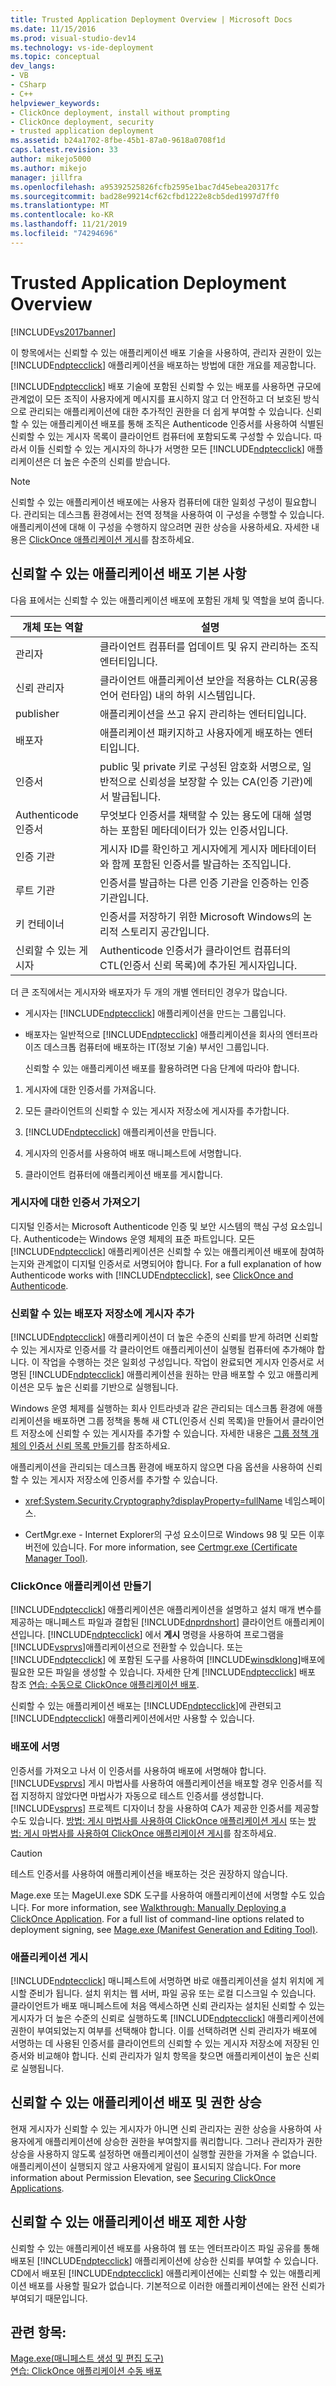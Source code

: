 ```yaml
---
title: Trusted Application Deployment Overview | Microsoft Docs
ms.date: 11/15/2016
ms.prod: visual-studio-dev14
ms.technology: vs-ide-deployment
ms.topic: conceptual
dev_langs:
- VB
- CSharp
- C++
helpviewer_keywords:
- ClickOnce deployment, install without prompting
- ClickOnce deployment, security
- trusted application deployment
ms.assetid: b24a1702-8fbe-45b1-87a0-9618a0708f1d
caps.latest.revision: 33
author: mikejo5000
ms.author: mikejo
manager: jillfra
ms.openlocfilehash: a95392525826fcfb2595e1bac7d45ebea20317fc
ms.sourcegitcommit: bad28e99214cf62cfbd1222e8cb5ded1997d7ff0
ms.translationtype: MT
ms.contentlocale: ko-KR
ms.lasthandoff: 11/21/2019
ms.locfileid: "74294696"
---
```

# <a name="trusted-application-deployment-overview"></a>Trusted Application Deployment Overview
[!INCLUDE[vs2017banner](../includes/vs2017banner.md)]

이 항목에서는 신뢰할 수 있는 애플리케이션 배포 기술을 사용하여, 관리자 권한이 있는 [!INCLUDE[ndptecclick](../includes/ndptecclick-md.md)] 애플리케이션을 배포하는 방법에 대한 개요를 제공합니다.  
  
 [!INCLUDE[ndptecclick](../includes/ndptecclick-md.md)] 배포 기술에 포함된 신뢰할 수 있는 배포를 사용하면 규모에 관계없이 모든 조직이 사용자에게 메시지를 표시하지 않고 더 안전하고 더 보호된 방식으로 관리되는 애플리케이션에 대한 추가적인 권한을 더 쉽게 부여할 수 있습니다. 신뢰할 수 있는 애플리케이션 배포를 통해 조직은 Authenticode 인증서를 사용하여 식별된 신뢰할 수 있는 게시자 목록이 클라이언트 컴퓨터에 포함되도록 구성할 수 있습니다. 따라서 이들 신뢰할 수 있는 게시자의 하나가 서명한 모든 [!INCLUDE[ndptecclick](../includes/ndptecclick-md.md)] 애플리케이션은 더 높은 수준의 신뢰를 받습니다.  
  
> [!NOTE]
> 신뢰할 수 있는 애플리케이션 배포에는 사용자 컴퓨터에 대한 일회성 구성이 필요합니다. 관리되는 데스크톱 환경에서는 전역 정책을 사용하여 이 구성을 수행할 수 있습니다. 애플리케이션에 대해 이 구성을 수행하지 않으려면 권한 상승을 사용하세요. 자세한 내용은 [ClickOnce 애플리케이션 게시](../deployment/securing-clickonce-applications.md)를 참조하세요.  
  
## <a name="trusted-application-deployment-basics"></a>신뢰할 수 있는 애플리케이션 배포 기본 사항  
 다음 표에서는 신뢰할 수 있는 애플리케이션 배포에 포함된 개체 및 역할을 보여 줍니다.  
  
|개체 또는 역할|설명|  
|--------------------|-----------------|  
|관리자|클라이언트 컴퓨터를 업데이트 및 유지 관리하는 조직 엔터티입니다.|  
|신뢰 관리자|클라이언트 애플리케이션 보안을 적용하는 CLR(공용 언어 런타임) 내의 하위 시스템입니다.|  
|publisher|애플리케이션을 쓰고 유지 관리하는 엔터티입니다.|  
|배포자|애플리케이션 패키지하고 사용자에게 배포하는 엔터티입니다.|  
|인증서|public 및 private 키로 구성된 암호화 서명으로, 일반적으로 신뢰성을 보장할 수 있는 CA(인증 기관)에서 발급됩니다.|  
|Authenticode 인증서|무엇보다 인증서를 채택할 수 있는 용도에 대해 설명하는 포함된 메타데이터가 있는 인증서입니다.|  
|인증 기관|게시자 ID를 확인하고 게시자에게 게시자 메타데이터와 함께 포함된 인증서를 발급하는 조직입니다.|  
|루트 기관|인증서를 발급하는 다른 인증 기관을 인증하는 인증 기관입니다.|  
|키 컨테이너|인증서를 저장하기 위한 Microsoft Windows의 논리적 스토리지 공간입니다.|  
|신뢰할 수 있는 게시자|Authenticode 인증서가 클라이언트 컴퓨터의 CTL(인증서 신뢰 목록)에 추가된 게시자입니다.|  
  
 더 큰 조직에서는 게시자와 배포자가 두 개의 개별 엔터티인 경우가 많습니다.  
  
- 게시자는 [!INCLUDE[ndptecclick](../includes/ndptecclick-md.md)] 애플리케이션을 만드는 그룹입니다.  
  
- 배포자는 일반적으로 [!INCLUDE[ndptecclick](../includes/ndptecclick-md.md)] 애플리케이션을 회사의 엔터프라이즈 데스크톱 컴퓨터에 배포하는 IT(정보 기술) 부서인 그룹입니다.  
  
  신뢰할 수 있는 애플리케이션 배포를 활용하려면 다음 단계에 따라야 합니다.  
  
1. 게시자에 대한 인증서를 가져옵니다.  
  
2. 모든 클라이언트의 신뢰할 수 있는 게시자 저장소에 게시자를 추가합니다.  
  
3. [!INCLUDE[ndptecclick](../includes/ndptecclick-md.md)] 애플리케이션을 만듭니다.  
  
4. 게시자의 인증서를 사용하여 배포 매니페스트에 서명합니다.  
  
5. 클라이언트 컴퓨터에 애플리케이션 배포를 게시합니다.  
  
### <a name="obtain-a-certificate-for-the-publisher"></a>게시자에 대한 인증서 가져오기  
 디지털 인증서는 Microsoft Authenticode 인증 및 보안 시스템의 핵심 구성 요소입니다. Authenticode는 Windows 운영 체제의 표준 파트입니다. 모든 [!INCLUDE[ndptecclick](../includes/ndptecclick-md.md)] 애플리케이션은 신뢰할 수 있는 애플리케이션 배포에 참여하는지와 관계없이 디지털 인증서로 서명되어야 합니다. For a full explanation of how Authenticode works with [!INCLUDE[ndptecclick](../includes/ndptecclick-md.md)], see [ClickOnce and Authenticode](../deployment/clickonce-and-authenticode.md).  
  
### <a name="add-the-publisher-to-the-trusted-publishers-store"></a>신뢰할 수 있는 배포자 저장소에 게시자 추가  
 [!INCLUDE[ndptecclick](../includes/ndptecclick-md.md)] 애플리케이션이 더 높은 수준의 신뢰를 받게 하려면 신뢰할 수 있는 게시자로 인증서를 각 클라이언트 애플리케이션이 실행될 컴퓨터에 추가해야 합니다. 이 작업을 수행하는 것은 일회성 구성입니다. 작업이 완료되면 게시자 인증서로 서명된 [!INCLUDE[ndptecclick](../includes/ndptecclick-md.md)] 애플리케이션을 원하는 만큼 배포할 수 있고 애플리케이션은 모두 높은 신뢰를 기반으로 실행됩니다.  
  
 Windows 운영 체제를 실행하는 회사 인트라넷과 같은 관리되는 데스크톱 환경에 애플리케이션을 배포하면 그룹 정책을 통해 새 CTL(인증서 신뢰 목록)을 만들어서 클라이언트 저장소에 신뢰할 수 있는 게시자를 추가할 수 있습니다. 자세한 내용은 [그룹 정책 개체의 인증서 신뢰 목록 만들기](https://go.microsoft.com/fwlink/?LinkId=102576)를 참조하세요.  
  
 애플리케이션을 관리되는 데스크톱 환경에 배포하지 않으면 다음 옵션을 사용하여 신뢰할 수 있는 게시자 저장소에 인증서를 추가할 수 있습니다.  
  
- <xref:System.Security.Cryptography?displayProperty=fullName> 네임스페이스.  
  
- CertMgr.exe - Internet Explorer의 구성 요소이므로 Windows 98 및 모든 이후 버전에 있습니다. For more information, see [Certmgr.exe (Certificate Manager Tool)](https://msdn.microsoft.com/library/7e953b43-1374-4bbc-814f-53ca1b6b52bb).  
  
### <a name="create-a-clickonce-application"></a>ClickOnce 애플리케이션 만들기  
 [!INCLUDE[ndptecclick](../includes/ndptecclick-md.md)] 애플리케이션은 애플리케이션을 설명하고 설치 매개 변수를 제공하는 매니페스트 파일과 결합된 [!INCLUDE[dnprdnshort](../includes/dnprdnshort-md.md)] 클라이언트 애플리케이션입니다. [!INCLUDE[ndptecclick](../includes/ndptecclick-md.md)] 에서 **게시** 명령을 사용하여 프로그램을 [!INCLUDE[vsprvs](../includes/vsprvs-md.md)]애플리케이션으로 전환할 수 있습니다. 또는 [!INCLUDE[ndptecclick](../includes/ndptecclick-md.md)] 에 포함된 도구를 사용하여 [!INCLUDE[winsdklong](../includes/winsdklong-md.md)]배포에 필요한 모든 파일을 생성할 수 있습니다. 자세한 단계 [!INCLUDE[ndptecclick](../includes/ndptecclick-md.md)] 배포 참조 [연습: 수동으로 ClickOnce 애플리케이션 배포](../deployment/walkthrough-manually-deploying-a-clickonce-application.md).  
  
 신뢰할 수 있는 애플리케이션 배포는 [!INCLUDE[ndptecclick](../includes/ndptecclick-md.md)]에 관련되고 [!INCLUDE[ndptecclick](../includes/ndptecclick-md.md)] 애플리케이션에서만 사용할 수 있습니다.  
  
### <a name="sign-the-deployment"></a>배포에 서명  
 인증서를 가져오고 나서 이 인증서를 사용하여 배포에 서명해야 합니다. [!INCLUDE[vsprvs](../includes/vsprvs-md.md)] 게시 마법사를 사용하여 애플리케이션을 배포할 경우 인증서를 직접 지정하지 않았다면 마법사가 자동으로 테스트 인증서를 생성합니다. [!INCLUDE[vsprvs](../includes/vsprvs-md.md)] 프로젝트 디자이너 창을 사용하여 CA가 제공한 인증서를 제공할 수도 있습니다.  [방법: 게시 마법사를 사용하여 ClickOnce 애플리케이션 게시](https://msdn.microsoft.com/library/31kztyey\(v=vs.110\)) 또는 [방법: 게시 마법사를 사용하여 ClickOnce 애플리케이션 게시](https://msdn.microsoft.com/library/31kztyey\(v=vs.110\))를 참조하세요.  
  
> [!CAUTION]
> 테스트 인증서를 사용하여 애플리케이션을 배포하는 것은 권장하지 않습니다.  
  
 Mage.exe 또는 MageUI.exe SDK 도구를 사용하여 애플리케이션에 서명할 수도 있습니다. For more information, see [Walkthrough: Manually Deploying a ClickOnce Application](../deployment/walkthrough-manually-deploying-a-clickonce-application.md). For a full list of command-line options related to deployment signing, see [Mage.exe (Manifest Generation and Editing Tool)](https://msdn.microsoft.com/library/77dfe576-2962-407e-af13-82255df725a1).  
  
### <a name="publish-the-application"></a>애플리케이션 게시  
 [!INCLUDE[ndptecclick](../includes/ndptecclick-md.md)] 매니페스트에 서명하면 바로 애플리케이션을 설치 위치에 게시할 준비가 됩니다. 설치 위치는 웹 서버, 파일 공유 또는 로컬 디스크일 수 있습니다. 클라이언트가 배포 매니페스트에 처음 액세스하면 신뢰 관리자는 설치된 신뢰할 수 있는 게시자가 더 높은 수준의 신뢰로 실행하도록 [!INCLUDE[ndptecclick](../includes/ndptecclick-md.md)] 애플리케이션에 권한이 부여되었는지 여부를 선택해야 합니다. 이를 선택하려면 신뢰 관리자가 배포에 서명하는 데 사용된 인증서를 클라이언트의 신뢰할 수 있는 게시자 저장소에 저장된 인증서와 비교해야 합니다. 신뢰 관리자가 일치 항목을 찾으면 애플리케이션이 높은 신뢰로 실행됩니다.  
  
## <a name="trusted-application-deployment-and-permission-elevation"></a>신뢰할 수 있는 애플리케이션 배포 및 권한 상승  
 현재 게시자가 신뢰할 수 있는 게시자가 아니면 신뢰 관리자는 권한 상승을 사용하여 사용자에게 애플리케이션에 상승한 권한을 부여할지를 쿼리합니다. 그러나 관리자가 권한 상승을 사용하지 않도록 설정하면 애플리케이션이 실행할 권한을 가져올 수 없습니다. 애플리케이션이 실행되지 않고 사용자에게 알림이 표시되지 않습니다. For more information about Permission Elevation, see [Securing ClickOnce Applications](../deployment/securing-clickonce-applications.md).  
  
## <a name="limitations-of-trusted-application-deployment"></a>신뢰할 수 있는 애플리케이션 배포 제한 사항  
 신뢰할 수 있는 애플리케이션 배포를 사용하여 웹 또는 엔터프라이즈 파일 공유를 통해 배포된 [!INCLUDE[ndptecclick](../includes/ndptecclick-md.md)] 애플리케이션에 상승한 신뢰를 부여할 수 있습니다. CD에서 배포된 [!INCLUDE[ndptecclick](../includes/ndptecclick-md.md)] 애플리케이션에는 신뢰할 수 있는 애플리케이션 배포를 사용할 필요가 없습니다. 기본적으로 이러한 애플리케이션에는 완전 신뢰가 부여되기 때문입니다.  
  
## <a name="see-also"></a>관련 항목:  
 [Mage.exe(매니페스트 생성 및 편집 도구)](https://msdn.microsoft.com/library/77dfe576-2962-407e-af13-82255df725a1)   
 [연습: ClickOnce 애플리케이션 수동 배포](../deployment/walkthrough-manually-deploying-a-clickonce-application.md)
